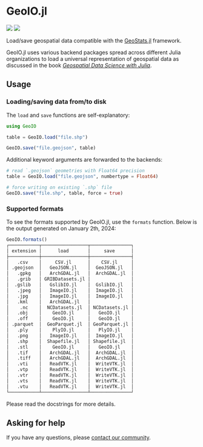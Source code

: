 # GeoIO.jl

[![][build-img]][build-url] [![][codecov-img]][codecov-url]

Load/save geospatial data compatible with the
[GeoStats.jl](https://github.com/JuliaEarth/GeoStats.jl)
framework. 

GeoIO.jl uses various backend packages spread across
different Julia organizations to load a universal
representation of geospatial data as discussed in
the book [*Geospatial Data Science with Julia*](https://juliaearth.github.io/geospatial-data-science-with-julia).

## Usage

### Loading/saving data from/to disk

The `load` and `save` functions are self-explanatory:

```julia
using GeoIO

table = GeoIO.load("file.shp")

GeoIO.save("file.geojson", table)
```

Additional keyword arguments are forwarded to the backends:

```julia
# read `.geojson` geometries with Float64 precision
table = GeoIO.load("file.geojson", numbertype = Float64)

# force writing on existing `.shp` file
GeoIO.save("file.shp", table, force = true)
```

### Supported formats

To see the formats supported by GeoIO.jl, use the `formats` function.
Below is the output generated on January 2th, 2024:

```julia
GeoIO.formats()
┌───────────┬─────────────────┬───────────────┐
│ extension │      load       │     save      │
├───────────┼─────────────────┼───────────────┤
│   .csv    │     CSV.jl      │    CSV.jl     │
│ .geojson  │   GeoJSON.jl    │  GeoJSON.jl   │
│   .gpkg   │   ArchGDAL.jl   │  ArchGDAL.jl  │
│   .grib   │ GRIBDatasets.jl │               │
│  .gslib   │   GslibIO.jl    │  GslibIO.jl   │
│   .jpeg   │   ImageIO.jl    │  ImageIO.jl   │
│   .jpg    │   ImageIO.jl    │  ImageIO.jl   │
│   .kml    │   ArchGDAL.jl   │               │
│    .nc    │  NCDatasets.jl  │ NCDatasets.jl │
│   .obj    │    GeoIO.jl     │   GeoIO.jl    │
│   .off    │    GeoIO.jl     │   GeoIO.jl    │
│ .parquet  │  GeoParquet.jl  │ GeoParquet.jl │
│   .ply    │    PlyIO.jl     │   PlyIO.jl    │
│   .png    │   ImageIO.jl    │  ImageIO.jl   │
│   .shp    │  Shapefile.jl   │ Shapefile.jl  │
│   .stl    │    GeoIO.jl     │   GeoIO.jl    │
│   .tif    │   ArchGDAL.jl   │  ArchGDAL.jl  │
│   .tiff   │   ArchGDAL.jl   │  ArchGDAL.jl  │
│   .vti    │   ReadVTK.jl    │  WriteVTK.jl  │
│   .vtp    │   ReadVTK.jl    │  WriteVTK.jl  │
│   .vtr    │   ReadVTK.jl    │  WriteVTK.jl  │
│   .vts    │   ReadVTK.jl    │  WriteVTK.jl  │
│   .vtu    │   ReadVTK.jl    │  WriteVTK.jl  │
└───────────┴─────────────────┴───────────────┘
```

Please read the docstrings for more details.

## Asking for help

If you have any questions, please [contact our community](https://juliaearth.github.io/GeoStats.jl/stable/about/community.html).

[build-img]: https://img.shields.io/github/actions/workflow/status/JuliaEarth/GeoIO.jl/CI.yml?branch=master&style=flat-square
[build-url]: https://github.com/JuliaEarth/GeoIO.jl/actions

[codecov-img]: https://img.shields.io/codecov/c/github/JuliaEarth/GeoIO.jl?style=flat-square
[codecov-url]: https://codecov.io/gh/JuliaEarth/GeoIO.jl
